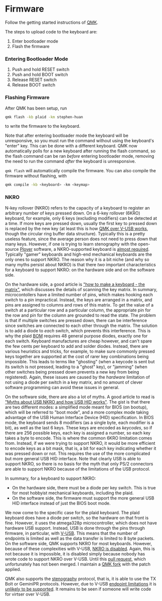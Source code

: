 # Firmware

Follow the getting started instructions of
[QMK](https://docs.qmk.fm/#/newbs_getting_started).

The steps to upload code to the keyboard are:
1. Enter bootloader mode
2. Flash the firmware

### Entering Bootloader Mode

1. Push and hold RESET switch
2. Push and hold BOOT switch
3. Release RESET switch
4. Release BOOT switch

### Flashing Firmware

After QMK has been setup, run
```bash
qmk flash -kb plaid -km stephen-huan
```
to write the firmware to the keyboard.

Note that after entering bootloader mode the keyboard will be unresponsive,
so you must run the command without using the keyboard's "enter" key. This
can be done with a different keyboard. QMK now automatically polls for a
new keyboard after running the flash command, so the flash command can be
ran _before_ entering bootloader mode, removing the need to run the command
_after_ the keyboard is unresponsive.

`qmk flash` will automatically compile the firmware. You
can also compile the firmware without flashing, with
```bash
qmk compile -kb <keyboard> -km <keymap>
```

### NKRO

N-key rollover (NKRO) refers to the capacity of a keyboard to register an
arbitrary number of keys pressed down. On a 6-key rollover (6KRO) keyboard,
for example, only 6 keys (excluding modifiers) can be detected at a time.
If more keys are pressed down, usually the first key to pressed down is
replaced by the new key (at least this is how
[QMK over V-USB works](https://github.com/qmk/qmk_firmware/blob/c3ff06c5345bbf781141c88ebbcca2bc575ead42/tmk_core/protocol/vusb/vusb.c#L241-L248),
though the circular ring buffer data structure). Typically this is a pretty
useless feature, since the average person does not need to press down that
many keys. However, if one is trying to learn stenography with the open-source
[Plover](https://www.openstenoproject.org/plover/) software, a NKRO-supported
keyboard is
[almost required](https://github.com/openstenoproject/plover/wiki/Supported-Hardware#whats-nkro).
Typically "gamer" keyboards and high-end mechanical keyboards are the only
ones to support NKRO. The reason why it is a bit niche (and why so many myths
persist about NKRO) is that there _two_ important characteristics for a
keyboard to support NKRO: on the hardware side and on the software side.

On the hardware side, a good article is ["how to make a keyboard - the
matrix"]( http://blog.komar.be/how-to-make-a-keyboard-the-matrix/), which
discusses the details of scanning the key matrix. In summary, microcontollers
have a limited number of pins, which makes hooking each switch to a pin
impractical. Instead, the keys are arranged in a matrix, and pins are
assigned to columns and rows of this matrix. To get the value of a switch at
a particular row and a particular column, the appropriate pin for the row and
pin for the column are grounded to read the state. The problem is that if
multiple switches are pressed down, there can be interference since switches
are connected to each other through the matrix. The solution is to add a diode
to _each_ switch, which prevents this interference. This is why the plaid
[BOM](./BOM.md) requires 48 general purpose diodes, exactly one for each
switch. Keyboard manufactures are cheap however, and can't spare the few cents
per keyboard to add and solder diodes. Instead, there are various heuristics
and tricks, for example, to make sure commonly pressed keys together are
supported at the cost of rarer key combinations being impossible. This leads to
terms like "ghosting" (when a keycode is sent but its switch is not pressed,
leading to a "ghost" key), or "jamming" (when other switches being pressed
down prevents a new key from being registered). Again, these issues are caused
by the _hardware_ limitation of not using a diode per switch in a key matrix,
and no amount of clever software programming can avoid these issues in general.

On the software side, there are also a lot of myths. A good
article to read is ["Myths about USB NKRO and how USB HID
works"](https://www.devever.net/~hl/usbnkro). The gist is that there are
two different modes: a simplified mode meant for BIOS (on bootup), which
will be referred to "boot mode", and a more complex mode taking advantage
of the USB Human Interface Device (HID) specification. In BIOS mode, the
keyboard sends 8 modifiers (as a single byte, each modifier is a bit), as
well as the last 6 keys. These keys are encoded as _keycodes_, so if there
are 256 possible keys, each key is assigned a number, so each key takes
a byte to encode. This is where the common 6KRO limitation comes from.
Instead, if we were trying to support NKRO, it would be more efficient to
encode keys as a bit mask, that is, a bit for each key indicating whether
it was pressed down or not. This requires the use of the more complicated
but more general USB HID interface. Note that clearly USB is able to support
NKRO, so there is no basis for the myth that only PS/2 connectors are
able to support NKRO because of the limitations of the USB protocol.

In summary, for a keyboard to support NKRO:
- On the hardware side, there must be a diode per key switch. This
  is true for most hobbyist mechanical keyboards, including the plaid.
- On the software side, the firmware must support the more
  general USB HID interface instead of just the BIOS boot mode.

We now come to the specific case for the plaid keyboard. The plaid keyboard
does have a diode per switch, so the hardware on that front is fine. However,
it uses the atmega328p microcontroller, which does not have hardware
USB support. Instead, USB is done through the pins through firmware, in
particular, with [V-USB](https://www.obdev.at/products/vusb/index.html).
This means that the number of endpoints is limited as well as the data
transfer is limited to 8 byte packets. On the software side, QMK supports
NKRO for most keyboards. However, because of these complexities with
V-USB, [NKRO is disabled](https://github.com/qmk/qmk_firmware/pull/9054).
Again, this is not because it is impossible, it is disabled simply
because nobody has wrote code to support NKRO over V-USB. Until this
[pull request](https://github.com/qmk/qmk_firmware/pull/12010),
which unfortunately has not been merged. I maintain a [QMK
fork](https://github.com/stephen-huan/qmk_firmware/tree/vusb-nkro) with
the patch applied.

QMK also supports the [stenography](https://docs.qmk.fm/#/feature_stenography)
protocol, that is, it is able to use the TX Bolt or
GeminiPR protocols. However, due to V-USB [endpoint
limitations](https://github.com/qmk/qmk_firmware/issues/13834) it is
[unlikely to be supported](https://github.com/qmk/qmk_firmware/pull/12010#issuecomment-1088451512).
It remains to be seen if someone will write code for virtser over V-USB.

